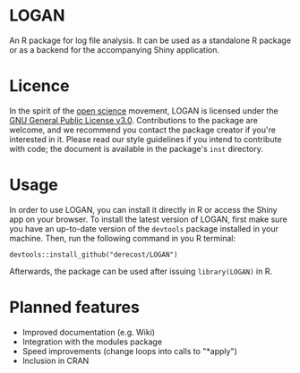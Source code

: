 # LOGAN

An R package for log file analysis. It can be used as a standalone R package or as a backend for the accompanying Shiny application.

# Licence

In the spirit of the [open science](https://openscience.com) movement, LOGAN is licensed under the [GNU General Public License v3.0](https://www.gnu.org/licenses/gpl-3.0.en.html). Contributions to the package are welcome, and we recommend you contact the package creator if you're interested in it. Please read our style guidelines if you intend to contribute with code; the document is available in the package's `inst` directory.

# Usage

In order to use LOGAN, you can install it directly in R or access the Shiny app on your browser. To install the latest version of LOGAN, first make sure you have an up-to-date version of the `devtools` package installed in your machine. Then, run the following command in you R terminal:

```
devtools::install_github("derecost/LOGAN")
```

Afterwards, the package can be used after issuing `library(LOGAN)` in R.

# Planned features

- Improved documentation (e.g. Wiki)
- Integration with the modules package
- Speed improvements (change loops into calls to "*apply")
- Inclusion in CRAN